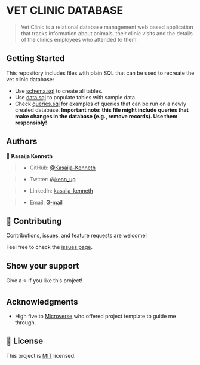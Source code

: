 # VET CLINIC DATABASE

> Vet Clinic is a relational database management web based application that tracks information about animals, their clinic visits and the details of the clinics employees who attended to them.

## Getting Started

This repository includes files with plain SQL that can be used to recreate the vet clinic database:

- Use [schema.sql](./schema.sql) to create all tables.
- Use [data.sql](./data.sql) to populate tables with sample data.
- Check [queries.sql](./queries.sql) for examples of queries that can be run on a newly created database. **Important note: this file might include queries that make changes in the database (e.g., remove records). Use them responsibly!**

## Authors

👤 **Kasaija Kenneth**

> - GitHub: [@Kasaija-Kenneth](https://github.com/Kasaija-Kenneth)

> - Twitter: [@kenn_ug](https://twitter.com/@kenn_ug)

> - LinkedIn: [kasaija-kenneth](https://linkedin.com/in/kasaija-kenneth)

> - Email: [G-mail](kasaijak@gmail.com)

## 🤝 Contributing

Contributions, issues, and feature requests are welcome!

Feel free to check the [issues page](https://github.com/Kasaija-Kenneth/vet-clinic/issues/).

## Show your support

Give a ⭐️ if you like this project!

## Acknowledgments

- High five to [Microverse](http://microverse.org) who offered project template to guide me through.

## 📝 License

This project is [MIT](./LICENSE) licensed.